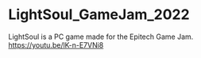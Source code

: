 # LightSoul_GameJam_2022

LightSoul is a PC game made for the Epitech Game Jam.
https://youtu.be/lK-n-E7VNi8
